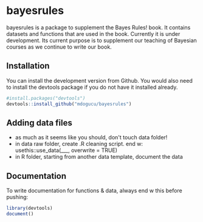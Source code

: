 
<!-- README.md is generated from README.Rmd. Please edit that file -->

# bayesrules

<!-- badges: start -->

<!-- badges: end -->

bayesrules is a package to supplement the Bayes Rules\! book. It
contains datasets and functions that are used in the book. Currently it
is under development. Its current purpose is to supplement our
teaching of Bayesian courses as we continue to write our book.

## Installation

You can install the development version from Github. You would also need
to install the devtools package if you do not have it installed already.

``` r
#install.packages("devtools") 
devtools::install_github("mdogucu/bayesrules")
```

## Adding data files

- as much as it seems like you should, don't touch data folder!
- in data raw folder, create .R cleaning script. end w: usethis::use_data(___, overwrite = TRUE)
- in R folder, starting from another data template, document the data


## Documentation

To write documentation for functions & data, always end w this before pushing:

``` r
library(devtools)
document()
```

